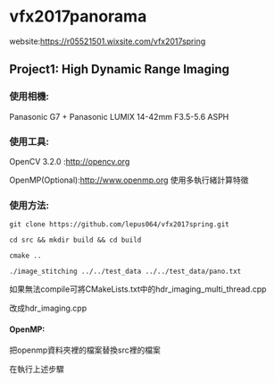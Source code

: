 # vfx2017panorama
website:https://r05521501.wixsite.com/vfx2017spring
## Project1: High Dynamic Range Imaging

### 使用相機:

Panasonic G7 + Panasonic LUMIX 14-42mm F3.5-5.6 ASPH


### 使用工具:

OpenCV 3.2.0 :http://opencv.org

OpenMP(Optional):http://www.openmp.org 使用多執行緒計算特徵


### 使用方法:
```
git clone https://github.com/lepus064/vfx2017spring.git

cd src && mkdir build && cd build

cmake ..

./image_stitching ../../test_data ../../test_data/pano.txt

```

如果無法compile可將CMakeLists.txt中的hdr_imaging_multi_thread.cpp

改成hdr_imaging.cpp


#### OpenMP:

把openmp資料夾裡的檔案替換src裡的檔案

在執行上述步驟
